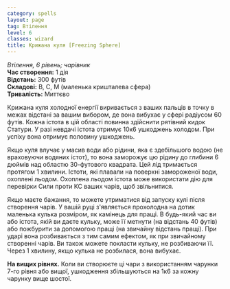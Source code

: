 ```yaml
---
category: spells
layout: page
tag: Втілення
level: 6
classes: wizard
title: Крижана куля [Freezing Sphere]
---
```


_Втілення, 6 рівень; чарівник_   
**Час створення:** 1 дія    
**Відстань:** 300 футів    
**Складові:** В, С, М (маленька кришталева сфера)    
**Тривалість:** Миттєво  

Крижана куля холодної енергії виривається з ваших пальців в точку в межах відстані за вашим вибором, де вона вибухає у сфері радіусом 60 футів. Кожна істота в цій області повинна здійснити рятівний кидок Статури. У разі невдачі істота отримує 10к6 ушкоджень холодом. При успіху вона отримує половину ушкоджень.    

Якщо куля влучає у масив води або рідини, яка є здебільшого водою (не враховуючи водяних істот), то вона заморожує цю рідину до глибини 6 дюймів над областю 30-футового квадрата. Цей лід тримається протягом 1 хвилини. Істоти, які плавали на поверхні замороженої води, охоплені льодом. Охоплена льодом істота може використати дію для перевірки Сили проти КС ваших чарів, щоб звільнитися.    

Якщо маєте бажання, то можете утриматися від запуску кулі після створення чарів. У вашій руці з'являється прохолодна на дотик маленька кулька розміром, як камінець для пращі. В будь-який час ви або істота, якій ви даєте кульку, може її метнути (на відстань 40 футів) або пожбурити за допомогою пращі (на звичайну відстань пращі). При ударі вона розбивається з тим самим ефектом, як при звичайному створенні чарів. Ви також можете покласти кульку, не розбиваючи її. Через 1 хвилину, якщо кулька не розбилася, вона вибухає.   

**На вищих рівнях.** Коли ви створюєте ці чари з використанням чарунки 7-го рівня або вищої, ушкодження збільшуються на 1к6 за кожну чарунку вище шостої.
